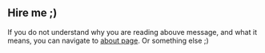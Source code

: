 <div class="page-header">
  <h2>Hire me ;)</h2>
</div>
<script src="render.js"></script>
<p class="lead" id="stat"></p>

If you do not understand why you are reading abouve message, and what it means, you can navigate to [about page](http://alapunov.tk/#about). Or something else ;)
